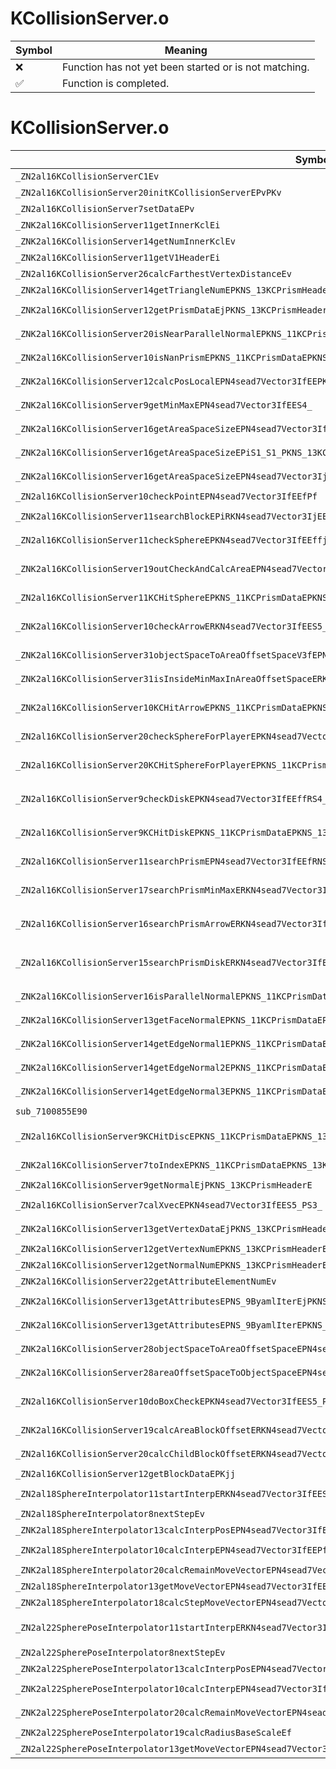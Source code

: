 # KCollisionServer.o
| Symbol | Meaning 
| ------------- | ------------- 
| :x: | Function has not yet been started or is not matching. 
| :white_check_mark: | Function is completed. 


# KCollisionServer.o
| Symbol (Mangled) | Symbol (Demangled) | Decompiled? |
| ------------- |  ------------- | ------------- |
| `_ZN2al16KCollisionServerC1Ev` | `al::KCollisionServer::KCollisionServer(void)` | :x: |
| `_ZN2al16KCollisionServer20initKCollisionServerEPvPKv` | `al::KCollisionServer::initKCollisionServer(void *,void const*)` | :x: |
| `_ZN2al16KCollisionServer7setDataEPv` | `al::KCollisionServer::setData(void *)` | :x: |
| `_ZNK2al16KCollisionServer11getInnerKclEi` | `al::KCollisionServer::getInnerKcl(int)const` | :x: |
| `_ZNK2al16KCollisionServer14getNumInnerKclEv` | `al::KCollisionServer::getNumInnerKcl(void)const` | :x: |
| `_ZNK2al16KCollisionServer11getV1HeaderEi` | `al::KCollisionServer::getV1Header(int)const` | :x: |
| `_ZN2al16KCollisionServer26calcFarthestVertexDistanceEv` | `al::KCollisionServer::calcFarthestVertexDistance(void)` | :x: |
| `_ZNK2al16KCollisionServer14getTriangleNumEPKNS_13KCPrismHeaderE` | `al::KCollisionServer::getTriangleNum(al::KCPrismHeader const*)const` | :x: |
| `_ZNK2al16KCollisionServer12getPrismDataEjPKNS_13KCPrismHeaderE` | `al::KCollisionServer::getPrismData(unsigned int,al::KCPrismHeader const*)const` | :x: |
| `_ZNK2al16KCollisionServer20isNearParallelNormalEPKNS_11KCPrismDataEPKNS_13KCPrismHeaderE` | `al::KCollisionServer::isNearParallelNormal(al::KCPrismData const*,al::KCPrismHeader const*)const` | :x: |
| `_ZNK2al16KCollisionServer10isNanPrismEPKNS_11KCPrismDataEPKNS_13KCPrismHeaderE` | `al::KCollisionServer::isNanPrism(al::KCPrismData const*,al::KCPrismHeader const*)const` | :x: |
| `_ZNK2al16KCollisionServer12calcPosLocalEPN4sead7Vector3IfEEPKNS_11KCPrismDataEiPKNS_13KCPrismHeaderE` | `al::KCollisionServer::calcPosLocal(sead::Vector3<float> *,al::KCPrismData const*,int,al::KCPrismHeader const*)const` | :x: |
| `_ZNK2al16KCollisionServer9getMinMaxEPN4sead7Vector3IfEES4_` | `al::KCollisionServer::getMinMax(sead::Vector3<float> *,sead::Vector3<float> *)const` | :x: |
| `_ZNK2al16KCollisionServer16getAreaSpaceSizeEPN4sead7Vector3IfEEPKNS_13KCPrismHeaderE` | `al::KCollisionServer::getAreaSpaceSize(sead::Vector3<float> *,al::KCPrismHeader const*)const` | :x: |
| `_ZNK2al16KCollisionServer16getAreaSpaceSizeEPiS1_S1_PKNS_13KCPrismHeaderE` | `al::KCollisionServer::getAreaSpaceSize(int *,int *,int *,al::KCPrismHeader const*)const` | :x: |
| `_ZNK2al16KCollisionServer16getAreaSpaceSizeEPN4sead7Vector3IjEEPKNS_13KCPrismHeaderE` | `al::KCollisionServer::getAreaSpaceSize(sead::Vector3<unsigned int> *,al::KCPrismHeader const*)const` | :x: |
| `_ZN2al16KCollisionServer10checkPointEPN4sead7Vector3IfEEfPf` | `al::KCollisionServer::checkPoint(sead::Vector3<float> *,float,float *)` | :x: |
| `_ZNK2al16KCollisionServer11searchBlockEPiRKN4sead7Vector3IjEEPKNS_13KCPrismHeaderE` | `al::KCollisionServer::searchBlock(int *,sead::Vector3<unsigned int> const&,al::KCPrismHeader const*)const` | :x: |
| `_ZN2al16KCollisionServer11checkSphereEPKN4sead7Vector3IfEEffjPNS1_15FixedRingBufferINS_9KCHitInfoELi512EEE` | `al::KCollisionServer::checkSphere(sead::Vector3<float> const*,float,float,unsigned int,sead::FixedRingBuffer<al::KCHitInfo,512> *)` | :x: |
| `_ZNK2al16KCollisionServer19outCheckAndCalcAreaEPN4sead7Vector3IjEES4_RKNS2_IfEES7_PKNS_13KCPrismHeaderE` | `al::KCollisionServer::outCheckAndCalcArea(sead::Vector3<unsigned int> *,sead::Vector3<unsigned int> *,sead::Vector3<float> const&,sead::Vector3<float> const&,al::KCPrismHeader const*)const` | :x: |
| `_ZN2al16KCollisionServer11KCHitSphereEPKNS_11KCPrismDataEPKNS_13KCPrismHeaderEPKN4sead7Vector3IfEEffPfPh` | `al::KCollisionServer::KCHitSphere(al::KCPrismData const*,al::KCPrismHeader const*,sead::Vector3<float> const*,float,float,float *,unsigned char *)` | :x: |
| `_ZNK2al16KCollisionServer10checkArrowERKN4sead7Vector3IfEES5_PNS1_15FixedRingBufferINS_9KCHitInfoELi512EEEPjj` | `al::KCollisionServer::checkArrow(sead::Vector3<float> const&,sead::Vector3<float> const&,sead::FixedRingBuffer<al::KCHitInfo,512> *,unsigned int *,unsigned int)const` | :x: |
| `_ZNK2al16KCollisionServer31objectSpaceToAreaOffsetSpaceV3fEPN4sead7Vector3IfEERKS3_PKNS_13KCPrismHeaderE` | `al::KCollisionServer::objectSpaceToAreaOffsetSpaceV3f(sead::Vector3<float> *,sead::Vector3<float> const&,al::KCPrismHeader const*)const` | :x: |
| `_ZNK2al16KCollisionServer31isInsideMinMaxInAreaOffsetSpaceERKN4sead7Vector3IjEEPKNS_13KCPrismHeaderE` | `al::KCollisionServer::isInsideMinMaxInAreaOffsetSpace(sead::Vector3<unsigned int> const&,al::KCPrismHeader const*)const` | :x: |
| `_ZNK2al16KCollisionServer10KCHitArrowEPKNS_11KCPrismDataEPKNS_13KCPrismHeaderERKN4sead7Vector3IfEESB_PfPh` | `al::KCollisionServer::KCHitArrow(al::KCPrismData const*,al::KCPrismHeader const*,sead::Vector3<float> const&,sead::Vector3<float> const&,float *,unsigned char *)const` | :x: |
| `_ZN2al16KCollisionServer20checkSphereForPlayerEPKN4sead7Vector3IfEEffjPNS1_15FixedRingBufferINS_9KCHitInfoELi512EEE` | `al::KCollisionServer::checkSphereForPlayer(sead::Vector3<float> const*,float,float,unsigned int,sead::FixedRingBuffer<al::KCHitInfo,512> *)` | :x: |
| `_ZN2al16KCollisionServer20KCHitSphereForPlayerEPKNS_11KCPrismDataEPKNS_13KCPrismHeaderEPKN4sead7Vector3IfEEffPfPh` | `al::KCollisionServer::KCHitSphereForPlayer(al::KCPrismData const*,al::KCPrismHeader const*,sead::Vector3<float> const*,float,float,float *,unsigned char *)` | :x: |
| `_ZN2al16KCollisionServer9checkDiskEPKN4sead7Vector3IfEEffRS4_fjPNS1_15FixedRingBufferINS_9KCHitInfoELi512EEE` | `al::KCollisionServer::checkDisk(sead::Vector3<float> const*,float,float,sead::Vector3<float> const&,float,unsigned int,sead::FixedRingBuffer<al::KCHitInfo,512> *)` | :x: |
| `_ZN2al16KCollisionServer9KCHitDiskEPKNS_11KCPrismDataEPKNS_13KCPrismHeaderEPKN4sead7Vector3IfEEfffRSA_PfPh` | `al::KCollisionServer::KCHitDisk(al::KCPrismData const*,al::KCPrismHeader const*,sead::Vector3<float> const*,float,float,float,sead::Vector3<float> const&,float *,unsigned char *)` | :x: |
| `_ZN2al16KCollisionServer11searchPrismEPN4sead7Vector3IfEEfRNS1_10IDelegate2IPKNS_11KCPrismDataEPKNS_13KCPrismHeaderEEE` | `al::KCollisionServer::searchPrism(sead::Vector3<float> *,float,sead::IDelegate2<al::KCPrismData const*,al::KCPrismHeader const*> &)` | :x: |
| `_ZN2al16KCollisionServer17searchPrismMinMaxERKN4sead7Vector3IfEES5_RNS1_10IDelegate2IPKNS_11KCPrismDataEPKNS_13KCPrismHeaderEEE` | `al::KCollisionServer::searchPrismMinMax(sead::Vector3<float> const&,sead::Vector3<float> const&,sead::IDelegate2<al::KCPrismData const*,al::KCPrismHeader const*> &)` | :x: |
| `_ZN2al16KCollisionServer16searchPrismArrowERKN4sead7Vector3IfEES5_RNS1_10IDelegate2IPKNS_11KCPrismDataEPKNS_13KCPrismHeaderEEE` | `al::KCollisionServer::searchPrismArrow(sead::Vector3<float> const&,sead::Vector3<float> const&,sead::IDelegate2<al::KCPrismData const*,al::KCPrismHeader const*> &)` | :x: |
| `_ZN2al16KCollisionServer15searchPrismDiskERKN4sead7Vector3IfEES5_ffRNS1_10IDelegate2IPKNS_11KCPrismDataEPKNS_13KCPrismHeaderEEE` | `al::KCollisionServer::searchPrismDisk(sead::Vector3<float> const&,sead::Vector3<float> const&,float,float,sead::IDelegate2<al::KCPrismData const*,al::KCPrismHeader const*> &)` | :x: |
| `_ZNK2al16KCollisionServer16isParallelNormalEPKNS_11KCPrismDataEPKNS_13KCPrismHeaderE` | `al::KCollisionServer::isParallelNormal(al::KCPrismData const*,al::KCPrismHeader const*)const` | :x: |
| `_ZNK2al16KCollisionServer13getFaceNormalEPKNS_11KCPrismDataEPKNS_13KCPrismHeaderE` | `al::KCollisionServer::getFaceNormal(al::KCPrismData const*,al::KCPrismHeader const*)const` | :x: |
| `_ZNK2al16KCollisionServer14getEdgeNormal1EPKNS_11KCPrismDataEPKNS_13KCPrismHeaderE` | `al::KCollisionServer::getEdgeNormal1(al::KCPrismData const*,al::KCPrismHeader const*)const` | :x: |
| `_ZNK2al16KCollisionServer14getEdgeNormal2EPKNS_11KCPrismDataEPKNS_13KCPrismHeaderE` | `al::KCollisionServer::getEdgeNormal2(al::KCPrismData const*,al::KCPrismHeader const*)const` | :x: |
| `_ZNK2al16KCollisionServer14getEdgeNormal3EPKNS_11KCPrismDataEPKNS_13KCPrismHeaderE` | `al::KCollisionServer::getEdgeNormal3(al::KCPrismData const*,al::KCPrismHeader const*)const` | :x: |
| `sub_7100855E90` | `` | :x: |
| `_ZN2al16KCollisionServer9KCHitDiscEPKNS_11KCPrismDataEPKNS_13KCPrismHeaderERKN4sead7Vector3IfEESB_ffPS9_Pf` | `al::KCollisionServer::KCHitDisc(al::KCPrismData const*,al::KCPrismHeader const*,sead::Vector3<float> const&,sead::Vector3<float> const&,float,float,sead::Vector3<float>*,float *)` | :x: |
| `_ZNK2al16KCollisionServer7toIndexEPKNS_11KCPrismDataEPKNS_13KCPrismHeaderE` | `al::KCollisionServer::toIndex(al::KCPrismData const*,al::KCPrismHeader const*)const` | :x: |
| `_ZNK2al16KCollisionServer9getNormalEjPKNS_13KCPrismHeaderE` | `al::KCollisionServer::getNormal(unsigned int,al::KCPrismHeader const*)const` | :x: |
| `_ZN2al16KCollisionServer7calXvecEPKN4sead7Vector3IfEES5_PS3_` | `al::KCollisionServer::calXvec(sead::Vector3<float> const*,sead::Vector3<float> const*,sead::Vector3<float>*)` | :x: |
| `_ZNK2al16KCollisionServer13getVertexDataEjPKNS_13KCPrismHeaderE` | `al::KCollisionServer::getVertexData(unsigned int,al::KCPrismHeader const*)const` | :x: |
| `_ZNK2al16KCollisionServer12getVertexNumEPKNS_13KCPrismHeaderE` | `al::KCollisionServer::getVertexNum(al::KCPrismHeader const*)const` | :x: |
| `_ZNK2al16KCollisionServer12getNormalNumEPKNS_13KCPrismHeaderE` | `al::KCollisionServer::getNormalNum(al::KCPrismHeader const*)const` | :x: |
| `_ZNK2al16KCollisionServer22getAttributeElementNumEv` | `al::KCollisionServer::getAttributeElementNum(void)const` | :x: |
| `_ZNK2al16KCollisionServer13getAttributesEPNS_9ByamlIterEjPKNS_13KCPrismHeaderE` | `al::KCollisionServer::getAttributes(al::ByamlIter *,unsigned int,al::KCPrismHeader const*)const` | :x: |
| `_ZNK2al16KCollisionServer13getAttributesEPNS_9ByamlIterEPKNS_11KCPrismDataE` | `al::KCollisionServer::getAttributes(al::ByamlIter *,al::KCPrismData const*)const` | :x: |
| `_ZNK2al16KCollisionServer28objectSpaceToAreaOffsetSpaceEPN4sead7Vector3IjEERKNS2_IfEEPKNS_13KCPrismHeaderE` | `al::KCollisionServer::objectSpaceToAreaOffsetSpace(sead::Vector3<unsigned int> *,sead::Vector3<float> const&,al::KCPrismHeader const*)const` | :x: |
| `_ZNK2al16KCollisionServer28areaOffsetSpaceToObjectSpaceEPN4sead7Vector3IfEERKNS2_IjEEPKNS_13KCPrismHeaderE` | `al::KCollisionServer::areaOffsetSpaceToObjectSpace(sead::Vector3<float> *,sead::Vector3<unsigned int> const&,al::KCPrismHeader const*)const` | :x: |
| `_ZN2al16KCollisionServer10doBoxCheckEPKN4sead7Vector3IfEES5_PNS2_IjEES7_PKNS_13KCPrismHeaderE` | `al::KCollisionServer::doBoxCheck(sead::Vector3<float> const*,sead::Vector3<float> const*,sead::Vector3<unsigned int> *,sead::Vector3<unsigned int> *,al::KCPrismHeader const*)` | :x: |
| `_ZNK2al16KCollisionServer19calcAreaBlockOffsetERKN4sead7Vector3IjEEPKNS_13KCPrismHeaderE` | `al::KCollisionServer::calcAreaBlockOffset(sead::Vector3<unsigned int> const&,al::KCPrismHeader const*)const` | :x: |
| `_ZN2al16KCollisionServer20calcChildBlockOffsetERKN4sead7Vector3IjEEi` | `al::KCollisionServer::calcChildBlockOffset(sead::Vector3<unsigned int> const&,int)` | :x: |
| `_ZN2al16KCollisionServer12getBlockDataEPKjj` | `al::KCollisionServer::getBlockData(unsigned int const*,unsigned int)` | :x: |
| `_ZN2al18SphereInterpolator11startInterpERKN4sead7Vector3IfEES5_fff` | `al::SphereInterpolator::startInterp(sead::Vector3<float> const&,sead::Vector3<float> const&,float,float,float)` | :x: |
| `_ZN2al18SphereInterpolator8nextStepEv` | `al::SphereInterpolator::nextStep(void)` | :x: |
| `_ZNK2al18SphereInterpolator13calcInterpPosEPN4sead7Vector3IfEE` | `al::SphereInterpolator::calcInterpPos(sead::Vector3<float> *)const` | :x: |
| `_ZNK2al18SphereInterpolator10calcInterpEPN4sead7Vector3IfEEPfS4_` | `al::SphereInterpolator::calcInterp(sead::Vector3<float> *,float *,sead::Vector3<float> *)const` | :x: |
| `_ZNK2al18SphereInterpolator20calcRemainMoveVectorEPN4sead7Vector3IfEE` | `al::SphereInterpolator::calcRemainMoveVector(sead::Vector3<float> *)const` | :x: |
| `_ZN2al18SphereInterpolator13getMoveVectorEPN4sead7Vector3IfEE` | `al::SphereInterpolator::getMoveVector(sead::Vector3<float> *)` | :x: |
| `_ZNK2al18SphereInterpolator18calcStepMoveVectorEPN4sead7Vector3IfEE` | `al::SphereInterpolator::calcStepMoveVector(sead::Vector3<float> *)const` | :x: |
| `_ZN2al22SpherePoseInterpolator11startInterpERKN4sead7Vector3IfEES5_ffRKNS1_4QuatIfEES9_f` | `al::SpherePoseInterpolator::startInterp(sead::Vector3<float> const&,sead::Vector3<float> const&,float,float,sead::Quat<float> const&,sead::Quat<float> const&,float)` | :x: |
| `_ZN2al22SpherePoseInterpolator8nextStepEv` | `al::SpherePoseInterpolator::nextStep(void)` | :x: |
| `_ZNK2al22SpherePoseInterpolator13calcInterpPosEPN4sead7Vector3IfEE` | `al::SpherePoseInterpolator::calcInterpPos(sead::Vector3<float> *)const` | :x: |
| `_ZNK2al22SpherePoseInterpolator10calcInterpEPN4sead7Vector3IfEEPfPNS1_4QuatIfEES4_` | `al::SpherePoseInterpolator::calcInterp(sead::Vector3<float> *,float *,sead::Quat<float> *,sead::Vector3<float> *)const` | :x: |
| `_ZNK2al22SpherePoseInterpolator20calcRemainMoveVectorEPN4sead7Vector3IfEE` | `al::SpherePoseInterpolator::calcRemainMoveVector(sead::Vector3<float> *)const` | :x: |
| `_ZNK2al22SpherePoseInterpolator19calcRadiusBaseScaleEf` | `al::SpherePoseInterpolator::calcRadiusBaseScale(float)const` | :x: |
| `_ZN2al22SpherePoseInterpolator13getMoveVectorEPN4sead7Vector3IfEE` | `al::SpherePoseInterpolator::getMoveVector(sead::Vector3<float> *)` | :x: |
